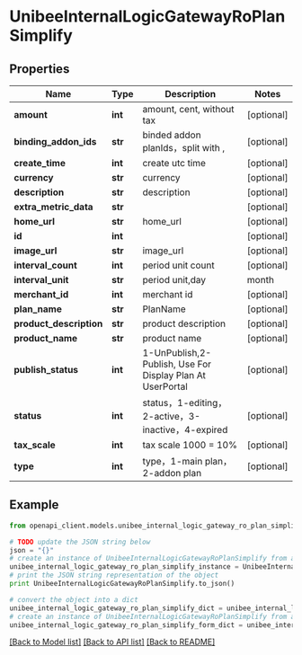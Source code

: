 # UnibeeInternalLogicGatewayRoPlanSimplify


## Properties

Name | Type | Description | Notes
------------ | ------------- | ------------- | -------------
**amount** | **int** | amount, cent, without tax | [optional] 
**binding_addon_ids** | **str** | binded addon planIds，split with , | [optional] 
**create_time** | **int** | create utc time | [optional] 
**currency** | **str** | currency | [optional] 
**description** | **str** | description | [optional] 
**extra_metric_data** | **str** |  | [optional] 
**home_url** | **str** | home_url | [optional] 
**id** | **int** |  | [optional] 
**image_url** | **str** | image_url | [optional] 
**interval_count** | **int** | period unit count | [optional] 
**interval_unit** | **str** | period unit,day|month|year|week | [optional] 
**merchant_id** | **int** | merchant id | [optional] 
**plan_name** | **str** | PlanName | [optional] 
**product_description** | **str** | product description | [optional] 
**product_name** | **str** | product name | [optional] 
**publish_status** | **int** | 1-UnPublish,2-Publish, Use For Display Plan At UserPortal | [optional] 
**status** | **int** | status，1-editing，2-active，3-inactive，4-expired | [optional] 
**tax_scale** | **int** | tax scale 1000 &#x3D; 10% | [optional] 
**type** | **int** | type，1-main plan，2-addon plan | [optional] 

## Example

```python
from openapi_client.models.unibee_internal_logic_gateway_ro_plan_simplify import UnibeeInternalLogicGatewayRoPlanSimplify

# TODO update the JSON string below
json = "{}"
# create an instance of UnibeeInternalLogicGatewayRoPlanSimplify from a JSON string
unibee_internal_logic_gateway_ro_plan_simplify_instance = UnibeeInternalLogicGatewayRoPlanSimplify.from_json(json)
# print the JSON string representation of the object
print UnibeeInternalLogicGatewayRoPlanSimplify.to_json()

# convert the object into a dict
unibee_internal_logic_gateway_ro_plan_simplify_dict = unibee_internal_logic_gateway_ro_plan_simplify_instance.to_dict()
# create an instance of UnibeeInternalLogicGatewayRoPlanSimplify from a dict
unibee_internal_logic_gateway_ro_plan_simplify_form_dict = unibee_internal_logic_gateway_ro_plan_simplify.from_dict(unibee_internal_logic_gateway_ro_plan_simplify_dict)
```
[[Back to Model list]](../README.md#documentation-for-models) [[Back to API list]](../README.md#documentation-for-api-endpoints) [[Back to README]](../README.md)



